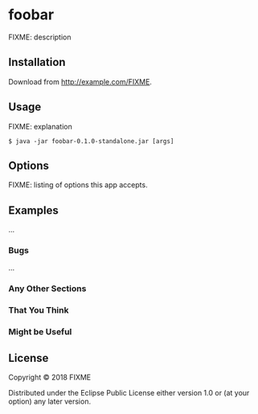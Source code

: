 # foobar

FIXME: description

## Installation

Download from http://example.com/FIXME.

## Usage

FIXME: explanation

    $ java -jar foobar-0.1.0-standalone.jar [args]

## Options

FIXME: listing of options this app accepts.

## Examples

...

### Bugs

...

### Any Other Sections
### That You Think
### Might be Useful

## License

Copyright © 2018 FIXME

Distributed under the Eclipse Public License either version 1.0 or (at
your option) any later version.
